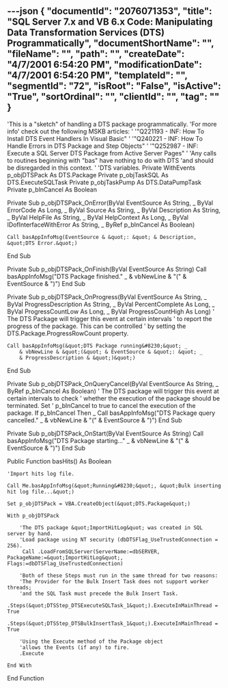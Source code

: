 ---json
{
  "documentId": "2076071353",
  "title": "SQL Server 7.x and VB 6.x Code: Manipulating Data Transformation Services (DTS) Programmatically",
  "documentShortName": "",
  "fileName": "",
  "path": "",
  "createDate": "4/7/2001 6:54:20 PM",
  "modificationDate": "4/7/2001 6:54:20 PM",
  "templateId": "",
  "segmentId": "72",
  "isRoot": "False",
  "isActive": "True",
  "sortOrdinal": "",
  "clientId": "",
  "tag": ""
}
---

'This is a &quot;sketch&quot; of handling a DTS package programmatically.
'For more info' check out the following MSKB articles:
'
'&quot;Q221193 - INF: How To Install DTS Event Handlers In Visual Basic&quot;
'
'&quot;Q240221 - INF: How To Handle Errors in DTS Package and Step Objects&quot;
'
'&quot;Q252987 - INF: Execute a SQL Server DTS Package from Active Server Pages&quot;
'
'Any calls to routines beginning with &quot;bas&quot; have nothing to do with DTS
'and should be disregarded in this context.
'
'DTS variables.
Private WithEvents p_objDTSPack As DTS.Package
Private p_objTaskSQL As DTS.ExecuteSQLTask
Private p_objTaskPump As DTS.DataPumpTask
Private p_blnCancel As Boolean

Private Sub p_objDTSPack_OnError(ByVal EventSource As String, _
    ByVal ErrorCode As Long, _
    ByVal Source As String, _
    ByVal Description As String, _
    ByVal HelpFile As String, _
    ByVal HelpContext As Long, _
    ByVal IDofInterfaceWithError As String, _
    ByRef p_blnCancel As Boolean)
    
    Call basAppInfoMsg(EventSource & &quot;: &quot; & Description, &quot;DTS Error.&quot;)

End Sub

Private Sub p_objDTSPack_OnFinish(ByVal EventSource As String)
    Call basAppInfoMsg(&quot;DTS Package finished.&quot; _
        & vbNewLine & &quot;(&quot; & EventSource & &quot;)&quot;)
End Sub

Private Sub p_objDTSPack_OnProgress(ByVal EventSource As String, _
    ByVal ProgressDescription As String, _
    ByVal PercentComplete As Long, _
    ByVal ProgressCountLow As Long, _
    ByVal ProgressCountHigh As Long)
    ' The DTS Package will trigger this event at certain intervals
    ' to report the progress of the package. This can be controlled
    ' by setting the DTS.Package.ProgressRowCount property.
    
    Call basAppInfoMsg(&quot;DTS Package running&#8230;&quot; _
        & vbNewLine & &quot;(&quot; & EventSource & &quot;: &quot; _
        & ProgressDescription & &quot;)&quot;)

End Sub

Private Sub p_objDTSPack_OnQueryCancel(ByVal EventSource As String, _
    ByRef p_blnCancel As Boolean)
    ' The DTS package will trigger this event at certain intervals to check
    ' whether the execution of the package should be terminated. Set
    ' p_blnCancel to true to cancel the execution of the package.
    If p_blnCancel Then _
    Call basAppInfoMsg(&quot;DTS Package query cancelled.&quot; _
        & vbNewLine & &quot;(&quot; & EventSource & &quot;)&quot;)
End Sub

Private Sub p_objDTSPack_OnStart(ByVal EventSource As String)
    Call basAppInfoMsg(&quot;DTS Package starting&#8230;&quot; _
        & vbNewLine & &quot;(&quot; & EventSource & &quot;)&quot;)
End Sub

Public Function basHits() As Boolean

    'Import hits log file.
    
    Call Me.basAppInfoMsg(&quot;Running&#8230;&quot;, &quot;Bulk inserting hit log file...&quot;)
    
    Set p_objDTSPack = VBA.CreateObject(&quot;DTS.Package&quot;)
    
    With p_objDTSPack
    
        'The DTS package &quot;ImportHitLog&quot; was created in SQL server by hand.
        'Load package using NT security (dbDTSFlag_UseTrustedConnection = 256).
         Call .LoadFromSQLServer(ServerName:=dbSERVER, PackageName:=&quot;ImportHitLog&quot;, Flags:=dbDTSFlag_UseTrustedConnection)
        
        'Both of these Steps must run in the same thread for two reasons:
        'The Provider for the Bulk Insert Task does not support worker threads;
        'and the SQL Task must precede the Bulk Insert Task.
        .Steps(&quot;DTSStep_DTSExecuteSQLTask_1&quot;).ExecuteInMainThread = True
        .Steps(&quot;DTSStep_DTSBulkInsertTask_1&quot;).ExecuteInMainThread = True
        
        'Using the Execute method of the Package object
        'allows the Events (if any) to fire.
        .Execute
    
    End With
End Function
